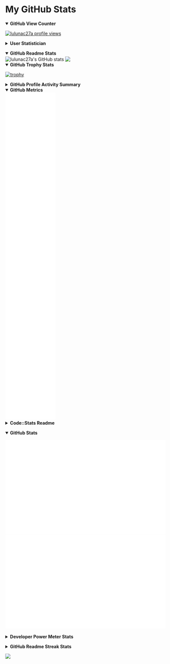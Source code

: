 # My GitHub Stats
<details open><summary><b>GitHub View Counter</b></summary>
  
[![lulunac27a profile views](https://u8views.com/api/v1/github/profiles/100660343/views/day-week-month-total-count.svg)](https://u8views.com/github/lulunac27a)</details>
<details><summary><b>User Statistician</b></summary>

[![My user statistics](images/userstats.svg)](https://github.com/cicirello/user-statistician)</details>
<details open><summary><b>GitHub Readme Stats</b></summary><img align="center" src="https://github-readme-stats.vercel.app/api?username=lulunac27a&show_icons=true&include_all_commits=true&theme=buefy&hide_border=true&show=reviews,discussions_started,discussions_answered,prs_merged,prs_merged_percentage&number_format=long" alt="lulunac27a's GitHub stats" />
<img align="center" src="https://github-readme-stats.vercel.app/api/top-langs/?username=lulunac27a&layout=compact&theme=buefy&hide_border=true&langs_count=20"/></details>
<details open><summary><b>GitHub Trophy Stats</b></summary>

[![trophy](https://github-profile-trophy.vercel.app/?username=lulunac27a)](https://github.com/lulunac27a/github-profile-trophy)</details>
<details><summary><b>GitHub Profile Activity Summary</b></summary>

![](https://github-profile-summary-cards.vercel.app/api/cards/repos-per-language?username=lulunac27a&theme=default)
![](https://github-profile-summary-cards.vercel.app/api/cards/most-commit-language?username=lulunac27a&theme=default)
![](https://github-profile-summary-cards.vercel.app/api/cards/productive-time?username=lulunac27a&theme=default)
</details>
<details open><summary><b>GitHub Metrics</b></summary><img src="github-metrics.svg"/></details>
<details><summary><b>Code::Stats Readme</b></summary>

[![lulunac's code::stats stats](https://codestats-readme.avior.me/api?username=lulunac)](https://github.com/lulunac27a/codestats-readme)</details>
<details open><summary><b>GitHub Stats</b></summary>

![Overview](https://raw.githubusercontent.com/lulunac27a/github-stats/master/generated/overview.svg)
![Languages](https://raw.githubusercontent.com/lulunac27a/github-stats/master/generated/languages.svg)</details>
<details><summary><b>Developer Power Meter Stats</b></summary>

![lulunac27a github-stats](https://stats.dooboo.io/api/github-stats?login=lulunac27a)
![lulunac27a github-trophies](https://stats.dooboo.io/api/github-trophies?login=lulunac27a)</details>
<details><summary><b>GitHub Readme Streak Stats</b></summary>
<b>Daily Streak:</b>

[![GitHub Streak](https://streak-stats.demolab.com?user=lulunac27a)](https://git.io/streak-stats)
<br><b>Weekly Streak:</b><br>
[![GitHub Streak](https://streak-stats.demolab.com?user=lulunac27a&mode=weekly)](https://git.io/streak-stats)</details>

![](https://hit.yhype.me/github/profile?user_id=100660343)
